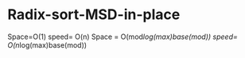 # Radix-sort-MSD-in-place
Space=O(1) speed= O(n)
Space = O(mod*log(max)base(mod)) speed= O(n*log(max)base(mod))

